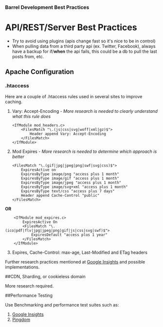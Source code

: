 ### Barrel Development Best Practices

# API/REST/Server Best Practices
- Try to avoid using plugins (apis change fast so it's nice to be in control)
- When pulling data from a third party api (ex. Twitter, Facebook), always have a backup for if/**when** the api fails, this could be a db to pull the last posts from, etc. 

## Apache Configuration

### .htaccess

Here are a couple of .htaccess rules used in several sites to improve caching.

1.  Vary: Accept-Encoding - *More research is needed to clearly understand what this rule does*

        <IfModule mod_headers.c>
        	<FilesMatch "\.(js|css|svg|woff|xml|gz)$">
        		Header append Vary: Accept-Encoding
        	</FilesMatch>
        </IfModule> 

2.  Mod Expires - *More research is needed to determine which approach is better*

        <FilesMatch "\.(gif|jpg|jpeg|png|swf|svg|css)$">
        	ExpiresActive on
        	ExpiresByType image/png "access plus 1 month"
        	ExpiresByType image/gif "access plus 1 month"
        	ExpiresByType image/jpeg "access plus 1 month"
        	ExpiresByType image/svg+xml "access plus 1 month"
        	ExpiresByType text/css "access plus 7 days"
        	Header append Cache-Control "public"
        </FilesMatch>

  **OR**

        <IfModule mod_expires.c>
        	ExpiresActive On
        	<FilesMatch "\.(ico|pdf|flv|jpg|jpeg|png|gif|js|css|svg|swf)$">
        		ExpiresDefault "access plus 1 year"
        	</FilesMatch>
        </IfModule>

3.  Expires, Cache-Control: max-age, Last-Modified and ETag headers

Further research practices mentioned at [Google Insights](https://developers.google.com/speed/docs/insights/LeverageBrowserCaching) and possible implementations.

##CDN, Sharding, or cookieless domain

More research required.

##Performance Testing

Use Benchmarking and performance test suites such as:

1.  [Google Insights](https://developers.google.com/speed/pagespeed/insights/)
2.  [Pingdom](https://tools.pingdom.com)

